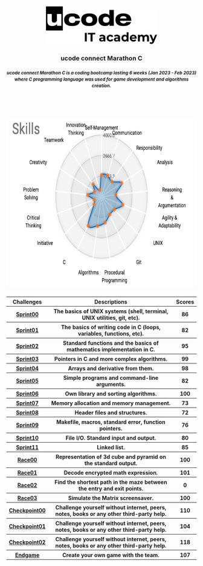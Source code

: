 <head>
    <h3>
        <p align="center">
            <a href="https://ucode.world/en/" target="_blank">
                <img src="https://github.com/InessaRepeshko/ucode-connect-Marathon-C/blob/main/screens/ucode_it_academy_logo.svg" height="100px">
            </a>
        </p>
    </h3>
    <h3>
        <p align="center">ucode connect Marathon C</p>
    </h3>
    <h4>
        <p align="center"><small><i>ucode connect Marathon C is a coding bootcamp lasting 6 weeks (Jan 2023 - Feb 2023)<br>where C programming language was used for game development and algorithms creation.</i></small>
        </p><br><br><br>
        <p align="center">
            <a href="https://www.linkedin.com/in/inessarepeshko/" target="_blank">
                <img src="https://github.com/InessaRepeshko/ucode-connect-Marathon-C/blob/main/screens/skills.png" height="450px">
            </a>
        </p>
    </h4>
</head>

<body>
    <table width="100%" border="0" cellpadding="1" align="center">  
        <tr>
            <th>Challenges</th>
            <th>Descriptions</th>
            <th>Scores</th>
        </tr>
        <tr>
            <th><a href="https://github.com/InessaRepeshko/ucode-connect-Marathon-C/tree/main/sprint00" target="_blank">Sprint00</a></th>
            <th>The basics of UNIX systems (shell, terminal, UNIX utilities, git, etc).</th>
            <th>86</th>
        </tr>
        <tr>
            <th><a href="https://github.com/InessaRepeshko/ucode-connect-Marathon-C/tree/main/sprint01" target="_blank">Sprint01</a></th>
            <th>The basics of writing code in C (loops, variables, functions, etc).</th>
            <th>82</th>
        </tr>
        <tr>
            <th><a href="https://github.com/InessaRepeshko/ucode-connect-Marathon-C/tree/main/sprint02" target="_blank">Sprint02</a></th>
            <th>Standard functions and the basics of mathematics implementation in C.</th>
            <th>95</th>
        </tr>
        <tr>
            <th><a href="https://github.com/InessaRepeshko/ucode-connect-Marathon-C/tree/main/sprint03" target="_blank">Sprint03</a></th>
            <th>Pointers in C and more complex algorithms.</th>
            <th>99</th>
        </tr>
        <tr>
            <th><a href="https://github.com/InessaRepeshko/ucode-connect-Marathon-C/tree/main/sprint04" target="_blank">Sprint04</a></th>
            <th>Arrays and derivative from them.</th>
            <th>98</th>
        </tr>
        <tr>
            <th><a href="https://github.com/InessaRepeshko/ucode-connect-Marathon-C/tree/main/sprint05" target="_blank">Sprint05</a></th>
            <th>Simple programs and command-line arguments.</th>
            <th>82</th>
        </tr>
        <tr>
            <th><a href="https://github.com/InessaRepeshko/ucode-connect-Marathon-C/tree/main/sprint06" target="_blank">Sprint06</a></th>
            <th>Own library and sorting algorithms.</th>
            <th>100</th>
        </tr>
        <tr>
            <th><a href="https://github.com/InessaRepeshko/ucode-connect-Marathon-C/tree/main/sprint07" target="_blank">Sprint07</a></th>
            <th>Memory allocation and memory management.</th>
            <th>73</th>
        </tr>
        <tr>
            <th><a href="https://github.com/InessaRepeshko/ucode-connect-Marathon-C/tree/main/sprint08" target="_blank">Sprint08</a></th>
            <th>Header files and structures.</th>
            <th>72</th>
        </tr>
        <tr>
            <th><a href="https://github.com/InessaRepeshko/ucode-connect-Marathon-C/tree/main/sprint09" target="_blank">Sprint09</a></th>
            <th>Makefile, macros, standard error, function pointers.</th>
            <th>76</th>
        </tr>
        <tr>
            <th><a href="https://github.com/InessaRepeshko/ucode-connect-Marathon-C/tree/main/sprint10" target="_blank">Sprint10</a></th>
            <th>File I/O. Standard input and output.</th>
            <th>80</th>
        </tr>
        <tr>
            <th><a href="https://github.com/InessaRepeshko/ucode-connect-Marathon-C/tree/main/sprint11" target="_blank">Sprint11</a></th>
            <th>Linked list.</th>
            <th>85</th>
        </tr>
        <tr>
            <th><a href="https://github.com/InessaRepeshko/ucode-connect-Marathon-C/tree/main/race00" target="_blank">Race00</a></th>
            <th>Representation of 3d cube and pyramid on the standard output.</th>
            <th>100</th>
        </tr>
        <tr>
            <th><a href="https://github.com/InessaRepeshko/ucode-connect-Marathon-C/tree/main/race01" target="_blank">Race01</a></th>
            <th>Decode encrypted math expression.</th>
            <th>101</th>
        </tr>
        <tr>
            <th><a href="https://github.com/InessaRepeshko/ucode-connect-Marathon-C/tree/main/race02" target="_blank">Race02</a></th>
            <th>Find the shortest path in the maze between the entry and exit points.</th>
            <th>0</th>
        </tr>
        <tr>
            <th><a href="https://github.com/InessaRepeshko/ucode-connect-Marathon-C/tree/main/race03" target="_blank">Race03</a></th>
            <th>Simulate the Matrix screensaver.</th>
            <th>100</th>
        </tr>
        <tr>
            <th><a href="https://github.com/InessaRepeshko/ucode-connect-Marathon-C/tree/main/checkpoint00" target="_blank">Checkpoint00</a></th>
            <th>Challenge yourself without internet, peers, notes, books or any other third-party help.</th>
            <th>110</th>
        </tr>
        <tr>
            <th><a href="https://github.com/InessaRepeshko/ucode-connect-Marathon-C/tree/main/checkpoint01" target="_blank">Checkpoint01</a></th>
            <th>Challenge yourself without internet, peers, notes, books or any other third-party help.</th>
            <th>104</th>
        </tr>
        <tr>
            <th><a href="https://github.com/InessaRepeshko/ucode-connect-Marathon-C/tree/main/checkpoint02" target="_blank">Checkpoint02</a></th>
            <th>Challenge yourself without internet, peers, notes, books or any other third-party help.</th>
            <th>118</th>
        </tr>
        <tr>
            <th><a href="https://github.com/InessaRepeshko/ucode-connect-Marathon-C-endgame" target="_blank">Endgame</a></th>
            <th>Create your own game with the team.</th>
            <th>107</th>
        </tr>
    </table>
</body>
